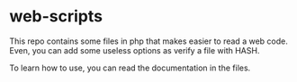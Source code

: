 # web-scripts

This repo contains some files in php that makes easier to read a web code.
Even, you can add some useless options as verify a file with HASH.

To learn how to use, you can read the documentation in the files.

